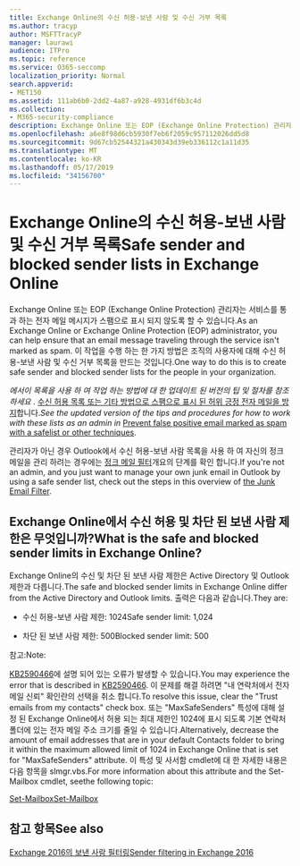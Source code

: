 ```yaml
---
title: Exchange Online의 수신 허용-보낸 사람 및 수신 거부 목록
ms.author: tracyp
author: MSFTTracyP
manager: laurawi
audience: ITPro
ms.topic: reference
ms.service: O365-seccomp
localization_priority: Normal
search.appverid:
- MET150
ms.assetid: 111ab6b0-2dd2-4a87-a928-4931df6b3c4d
ms.collection:
- M365-security-compliance
description: Exchange Online 또는 EOP (Exchange Online Protection) 관리자는 서비스를 통과 하는 전자 메일 메시지가 스팸으로 표시 되지 않도록 할 수 있습니다. 이 작업을 수행 하는 한 가지 방법은 조직의 사용자에 대해 수신 허용-보낸 사람 및 수신 거부 목록을 만드는 것입니다.
ms.openlocfilehash: a6e8f98d6cb5930f7eb6f2059c957112026dd5d8
ms.sourcegitcommit: 9d67cb52544321a430343d39eb336112c1a11d35
ms.translationtype: MT
ms.contentlocale: ko-KR
ms.lasthandoff: 05/17/2019
ms.locfileid: "34156700"
---
```

# <a name="safe-sender-and-blocked-sender-lists-in-exchange-online"></a><span data-ttu-id="1324d-104">Exchange Online의 수신 허용-보낸 사람 및 수신 거부 목록</span><span class="sxs-lookup"><span data-stu-id="1324d-104">Safe sender and blocked sender lists in Exchange Online</span></span>

<span data-ttu-id="1324d-105">Exchange Online 또는 EOP (Exchange Online Protection) 관리자는 서비스를 통과 하는 전자 메일 메시지가 스팸으로 표시 되지 않도록 할 수 있습니다.</span><span class="sxs-lookup"><span data-stu-id="1324d-105">As an Exchange Online or Exchange Online Protection (EOP) administrator, you can help ensure that an email message traveling through the service isn't marked as spam.</span></span> <span data-ttu-id="1324d-106">이 작업을 수행 하는 한 가지 방법은 조직의 사용자에 대해 수신 허용-보낸 사람 및 수신 거부 목록을 만드는 것입니다.</span><span class="sxs-lookup"><span data-stu-id="1324d-106">One way to do this is to create safe sender and blocked sender lists for the people in your organization.</span></span> 
  
 <span data-ttu-id="1324d-107">*에서이 목록을 사용 하 여 작업 하는 방법에 대 한 업데이트 된 버전의 팁 및 절차를 참조 하세요* . [수신 허용 목록 또는 기타 방법으로 스팸으로 표시 된 허위 긍정 전자 메일을 방지](https://go.microsoft.com/fwlink/p/?LinkID=534224)합니다.</span><span class="sxs-lookup"><span data-stu-id="1324d-107">*See the updated version of the tips and procedures for how to work with these lists as an admin in* [Prevent false positive email marked as spam with a safelist or other techniques](https://go.microsoft.com/fwlink/p/?LinkID=534224).</span></span> 
  
<span data-ttu-id="1324d-108">관리자가 아닌 경우 Outlook에서 수신 허용-보낸 사람 목록을 사용 하 여 자신의 정크 메일을 관리 하려는 경우에는 [정크 메일 필터](https://go.microsoft.com/fwlink/?LinkId=817222)개요의 단계를 확인 합니다.</span><span class="sxs-lookup"><span data-stu-id="1324d-108">If you're not an admin, and you just want to manage your own junk email in Outlook by using a safe sender list, check out the steps in this overview of [the Junk Email Filter](https://go.microsoft.com/fwlink/?LinkId=817222).</span></span> 
  
## <a name="what-is-the-safe-and-blocked-sender-limits-in-exchange-online"></a><span data-ttu-id="1324d-109">Exchange Online에서 수신 허용 및 차단 된 보낸 사람 제한은 무엇입니까?</span><span class="sxs-lookup"><span data-stu-id="1324d-109">What is the safe and blocked sender limits in Exchange Online?</span></span>

<span data-ttu-id="1324d-110">Exchange Online의 수신 및 차단 된 보낸 사람 제한은 Active Directory 및 Outlook 제한과 다릅니다.</span><span class="sxs-lookup"><span data-stu-id="1324d-110">The safe and blocked sender limits in Exchange Online differ from the Active Directory and Outlook limits.</span></span> <span data-ttu-id="1324d-111">출력은 다음과 같습니다.</span><span class="sxs-lookup"><span data-stu-id="1324d-111">They are:</span></span>
  
- <span data-ttu-id="1324d-112">수신 허용-보낸 사람 제한: 1024</span><span class="sxs-lookup"><span data-stu-id="1324d-112">Safe sender limit: 1,024</span></span>
    
- <span data-ttu-id="1324d-113">차단 된 보낸 사람 제한: 500</span><span class="sxs-lookup"><span data-stu-id="1324d-113">Blocked sender limit: 500</span></span>
    
<span data-ttu-id="1324d-114">참고:</span><span class="sxs-lookup"><span data-stu-id="1324d-114">Note:</span></span>
  
<span data-ttu-id="1324d-115">[KB2590466](https://support.microsoft.com/help/2590466/you-receive-the-error-junk-e-mail-validation-error-in-outlook-web-app)에 설명 되어 있는 오류가 발생할 수 있습니다.</span><span class="sxs-lookup"><span data-stu-id="1324d-115">You may experience the error that is described in [KB2590466](https://support.microsoft.com/help/2590466/you-receive-the-error-junk-e-mail-validation-error-in-outlook-web-app).</span></span> <span data-ttu-id="1324d-116">이 문제를 해결 하려면 "내 연락처에서 전자 메일 신뢰" 확인란의 선택을 취소 합니다.</span><span class="sxs-lookup"><span data-stu-id="1324d-116">To resolve this issue, clear the "Trust emails from my contacts" check box.</span></span> <span data-ttu-id="1324d-117">또는 "MaxSafeSenders" 특성에 대해 설정 된 Exchange Online에서 허용 되는 최대 제한인 1024에 표시 되도록 기본 연락처 폴더에 있는 전자 메일 주소 크기를 줄일 수 있습니다.</span><span class="sxs-lookup"><span data-stu-id="1324d-117">Alternatively, decrease the amount of email addresses that are in your default Contacts folder to bring it within the maximum allowed limit of 1024 in Exchange Online that is set for "MaxSafeSenders" attribute.</span></span> <span data-ttu-id="1324d-118">이 특성 및 사서함 cmdlet에 대 한 자세한 내용은 다음 항목을 slmgr.vbs.</span><span class="sxs-lookup"><span data-stu-id="1324d-118">For more information about this attribute and the Set-Mailbox cmdlet, seethe following topic:</span></span>
  
[<span data-ttu-id="1324d-119">Set-Mailbox</span><span class="sxs-lookup"><span data-stu-id="1324d-119">Set-Mailbox</span></span>](https://docs.microsoft.com/powershell/module/exchange/mailboxes/Set-Mailbox)
  
## <a name="see-also"></a><span data-ttu-id="1324d-120">참고 항목</span><span class="sxs-lookup"><span data-stu-id="1324d-120">See also</span></span>

[<span data-ttu-id="1324d-121">Exchange 2016의 보낸 사람 필터링</span><span class="sxs-lookup"><span data-stu-id="1324d-121">Sender filtering in Exchange 2016</span></span>](http://technet.microsoft.com/library/b833f864-ff10-46a0-a653-28fb9ba30896.aspx)

